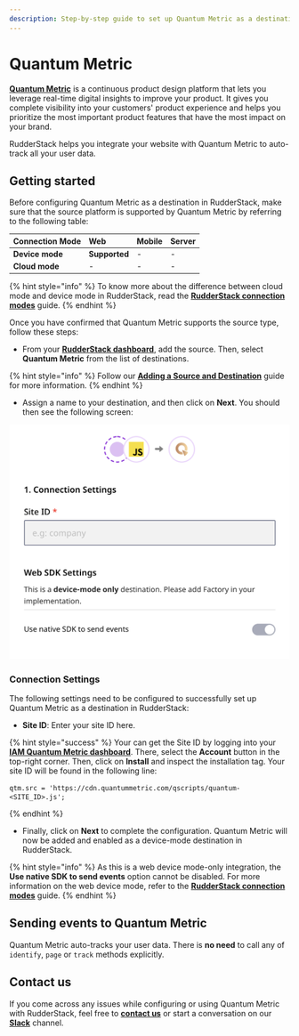 ```yaml
---
description: Step-by-step guide to set up Quantum Metric as a destination in RudderStack.
---
```


# Quantum Metric

[**Quantum Metric**](https://www.quantummetric.com/) is a continuous product design platform that lets you leverage real-time digital insights to improve your product. It gives you complete visibility into your customers' product experience and helps you prioritize the most important product features that have the most impact on your brand.

RudderStack helps you integrate your website with Quantum Metric to auto-track all your user data.

## Getting started

Before configuring Quantum Metric as a destination in RudderStack, make sure that the source platform is supported by Quantum Metric by referring to the following table:

| **Connection Mode** | **Web**       | **Mobile** | **Server** |
| :------------------ | :------------ | :--------- | :--------- |
| **Device mode**     | **Supported** | -          | -          |
| **Cloud mode**      | -             | -          | -          |

{% hint style="info" %}
To know more about the difference between cloud mode and device mode in RudderStack, read the [**RudderStack connection modes**](https://docs.rudderstack.com/get-started/rudderstack-connection-modes) guide.
{% endhint %}

Once you have confirmed that Quantum Metric supports the source type, follow these steps:

* From your [**RudderStack dashboard**](https://app.rudderlabs.com/), add the source. Then, select **Quantum Metric** from the list of destinations.

{% hint style="info" %}
Follow our [**Adding a Source and Destination**](https://docs.rudderstack.com/getting-started/adding-source-and-destination-rudderstack) guide for more information.
{% endhint %}

* Assign a name to your destination, and then click on **Next**. You should then see the following screen:

![Quantum Metric Connection Settings](../../.gitbook/assets/quantum-metric.png)

### Connection Settings

The following settings need to be configured to successfully set up Quantum Metric as a destination in RudderStack:

* **Site ID**: Enter your site ID here.

{% hint style="success" %}
Your can get the Site ID by logging into your [**IAM Quantum Metric dashboard**](https://iam.quantummetric.com/). There, select the **Account** button in the top-right corner. Then, click on **Install** and inspect the installation tag. Your site ID will be found in the following line:

```
qtm.src = 'https://cdn.quantummetric.com/qscripts/quantum-<SITE_ID>.js';
```
{% endhint %}

* Finally, click on **Next** to complete the configuration. Quantum Metric will now be added and enabled as a device-mode destination in RudderStack.

{% hint style="info" %}
As this is a web device mode-only integration, the **Use native SDK to send events** option cannot be disabled. For more information on the web device mode, refer to the [**RudderStack connection modes**](https://docs.rudderstack.com/get-started/rudderstack-connection-modes) guide.
{% endhint %}

## Sending events to Quantum Metric

Quantum Metric auto-tracks your user data. There is **no need** to call any of `identify`, `page` or `track` methods explicitly.

## Contact us

If you come across any issues while configuring or using Quantum Metric with RudderStack, feel free to [**contact us**](mailto:%20docs@rudderstack.com) or start a conversation on our [**Slack**](https://rudderstack.com/join-rudderstack-slack-community) channel.
